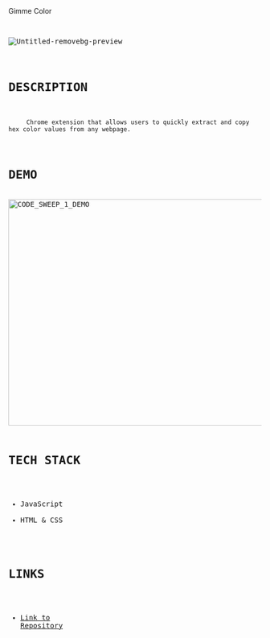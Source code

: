 <summary> Gimme Color </summary>
<pre>
    
![Untitled-removebg-preview](https://github.com/chrisreylo73/chrisreylo73/assets/72224622/4135591e-9282-48b9-82ec-a4ec8e595dba)

#   `DESCRIPTION`
`     Chrome extension that allows users to quickly extract and copy hex color values from any webpage.`
#   `DEMO`
<img src="https://github.com/chrisreylo73/chrisreylo73/assets/72224622/a006063d-481a-4fb5-a54c-f1c736e6f97e" width="600" height="450" alt="CODE_SWEEP_1_DEMO">

#   `TECH STACK`
- JavaScript
- HTML & CSS
#   `LINKS`
- [Link to Repository](https://github.com/chrisreylo73/Gimme-Color)

</pre>
